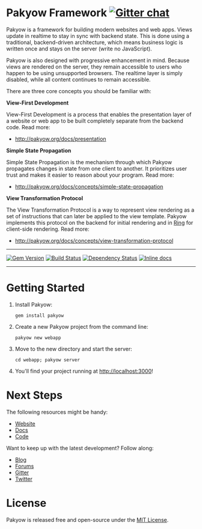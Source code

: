 [gem]: https://rubygems.org/gems/pakyow
[travis]: https://travis-ci.org/pakyow/pakyow
[gemnasium]: https://gemnasium.com/pakyow/pakyow
[inchpages]: http://inch-ci.org/github/pakyow/pakyow

# Pakyow Framework [![Gitter chat](https://badges.gitter.im/pakyow/chat.svg)](https://gitter.im/pakyow/chat)

Pakyow is a framework for building modern websites and web apps. Views update in
realtime to stay in sync with backend state. This is done using a traditional,
backend-driven architecture, which means business logic is written once and
stays on the server (write no JavaScript).

Pakyow is also designed with progressive enhancement in mind. Because views are
rendered on the server, they remain accessible to users who happen to be using
unsupported browsers. The realtime layer is simply disabled, while all content
continues to remain accessible.

There are three core concepts you should be familiar with:

**View-First Development**

View-First Development is a process that enables the presentation layer of a
website or web app to be built completely separate from the backend code. Read
more:

- http://pakyow.org/docs/presentation

**Simple State Propagation**

Simple State Propagation is the mechanism through which Pakyow propagates
changes in state from one client to another. It prioritizes user trust and makes
it easier to reason about your program. Read more:

- http://pakyow.org/docs/concepts/simple-state-propagation

**View Transformation Protocol**

The View Transformation Protocol is a way to represent view rendering as a set
of instructions that can later be applied to the view template. Pakyow
implements this protocol on the backend for initial rendering and in
[Ring](https://github.com/pakyow/ring) for client-side rendering. Read more:

- http://pakyow.org/docs/concepts/view-transformation-protocol

---

[![Gem Version](https://badge.fury.io/rb/pakyow.svg)][gem]
[![Build Status](https://travis-ci.org/pakyow/pakyow.svg?branch=master)][travis]
[![Dependency Status](https://gemnasium.com/pakyow/pakyow.svg)][gemnasium]
[![Inline docs](http://inch-ci.org/github/pakyow/pakyow.svg?branch=master&style=flat)][inchpages]

---

# Getting Started

1. Install Pakyow:

    `gem install pakyow`

2. Create a new Pakyow project from the command line:

    `pakyow new webapp`

3. Move to the new directory and start the server:

    `cd webapp; pakyow server`

4. You'll find your project running at [http://localhost:3000](http://localhost:3000)!

# Next Steps

The following resources might be handy:

- [Website](http://pakyow.org)
- [Docs](http://pakyow.org/docs)
- [Code](http://github.com/pakyow/pakyow)

Want to keep up with the latest development? Follow along:

- [Blog](http://pakyow.org/blog)
- [Forums](http://forums.pakyow.org)
- [Gitter](https://gitter.im/pakyow/chat)
- [Twitter](http://twitter.com/pakyow)

# License

Pakyow is released free and open-source under the [MIT
License](http://opensource.org/licenses/MIT).
